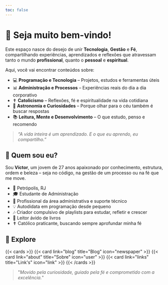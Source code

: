 ```yaml
---
toc: false
---
```


# 🙌 Seja muito bem-vindo!

Este espaço nasce do desejo de unir **Tecnologia**, **Gestão** e **Fé**, compartilhando experiências, aprendizados e reflexões que atravessam tanto o mundo **profissional**, quanto o **pessoal** e **espiritual**.

Aqui, você vai encontrar conteúdos sobre:

- 💻 **Programação e Tecnologia** – Projetos, estudos e ferramentas úteis
- 📊 **Administração e Processos** – Experiências reais do dia a dia corporativo
- ✝️ **Catolicismo** – Reflexões, fé e espiritualidade na vida cotidiana
- 🔭 **Astronomia e Curiosidades** – Porque olhar para o céu também é buscar respostas
- 📚 **Leitura, Mente e Desenvolvimento** – O que estudo, penso e recomendo

> _“A vida inteira é um aprendizado. E o que eu aprendo, eu compartilho.”_

## 🌱 Quem sou eu?

Sou **Víctor**, um jovem de 27 anos apaixonado por conhecimento, estrutura, ordem e beleza – seja no código, na gestão de um processo ou na fé que me move.

- 📍 Petrópolis, RJ  
- 🎓 Estudante de Administração  
- 🧰 Profissional da área administrativa e suporte técnico  
- 💡 Autodidata em programação desde pequeno  
- 🎶 Criador compulsivo de playlists para estudar, refletir e crescer
- 📖 Leitor ávido de livros
- ✝️ Católico praticante, buscando sempre aprofundar minha fé

## 🔗 Explore

{{< cards >}}
  {{< card link="blog" title="Blog" icon="newspaper" >}}
  {{< card link="about" title="Sobre" icon="user" >}}
  {{< card link="links" title="Link's" icon="link" >}}
{{< /cards >}}

> "_Movido pela curiosidade, guiado pela fé e comprometido com a excelência._"